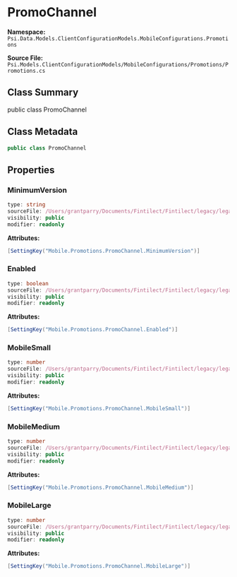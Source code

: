 # PromoChannel

**Namespace:** `Psi.Data.Models.ClientConfigurationModels.MobileConfigurations.Promotions`

**Source File:** `Psi.Models.ClientConfigurationModels/MobileConfigurations/Promotions/Promotions.cs`

## Class Summary

public class PromoChannel

## Class Metadata

```typescript
public class PromoChannel
```

## Properties

### MinimumVersion

```typescript
type: string
sourceFile: /Users/grantparry/Documents/Fintilect/Fintilect/legacy/legacy-apis/Psi.Models.ClientConfigurationModels/MobileConfigurations/Promotions/Promotions.cs
visibility: public
modifier: readonly
```

**Attributes:**
```csharp
[SettingKey("Mobile.Promotions.PromoChannel.MinimumVersion")]
```

### Enabled

```typescript
type: boolean
sourceFile: /Users/grantparry/Documents/Fintilect/Fintilect/legacy/legacy-apis/Psi.Models.ClientConfigurationModels/MobileConfigurations/Promotions/Promotions.cs
visibility: public
modifier: readonly
```

**Attributes:**
```csharp
[SettingKey("Mobile.Promotions.PromoChannel.Enabled")]
```

### MobileSmall

```typescript
type: number
sourceFile: /Users/grantparry/Documents/Fintilect/Fintilect/legacy/legacy-apis/Psi.Models.ClientConfigurationModels/MobileConfigurations/Promotions/Promotions.cs
visibility: public
modifier: readonly
```

**Attributes:**
```csharp
[SettingKey("Mobile.Promotions.PromoChannel.MobileSmall")]
```

### MobileMedium

```typescript
type: number
sourceFile: /Users/grantparry/Documents/Fintilect/Fintilect/legacy/legacy-apis/Psi.Models.ClientConfigurationModels/MobileConfigurations/Promotions/Promotions.cs
visibility: public
modifier: readonly
```

**Attributes:**
```csharp
[SettingKey("Mobile.Promotions.PromoChannel.MobileMedium")]
```

### MobileLarge

```typescript
type: number
sourceFile: /Users/grantparry/Documents/Fintilect/Fintilect/legacy/legacy-apis/Psi.Models.ClientConfigurationModels/MobileConfigurations/Promotions/Promotions.cs
visibility: public
modifier: readonly
```

**Attributes:**
```csharp
[SettingKey("Mobile.Promotions.PromoChannel.MobileLarge")]
```
